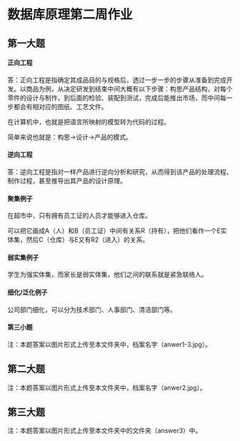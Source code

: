 # 数据库原理第二周作业

## 第一大题

#### 正向工程

答：正向工程是指确定其成品目的与规格后，透过一步一步的步骤从准备到完成开发。以商品为例，从决定研发到结束中间大概有以下步骤：构思产品结构，对每个零件的设计与制作，到后面的检验、装配到测试，完成后能推出市场，而中间每一步都会有相对应的图纸、工艺文件。

在计算机中，也就是把语言所映射的模型转为代码的过程。

简单来说也就是：构思->设计->产品的模式。



#### 逆向工程

答：逆向工程是指对一样产品进行逆向分析和研究，从而得到该产品的处理流程、制作过程，甚至推导出其产品的设计原理。



#### 聚集例子

在超市中，只有拥有员工证的人员才能够进入仓库。

可以把它画成A（人）和B（员工证）中间有关系R（持有），把他们看作一个E实体集，然后C（仓库）与E又有R2（进入）的关系。



#### 弱实集例子

学生为强实体集，而家长是弱实体集，他们之间的联系就是紧急联络人。



#### 细化/泛化例子

公司部门细化，可以分为技术部门、人事部门、清洁部门等。



#### 第三小题

注：本题答案以图片形式上传至本文件夹中，档案名字（anwer1-3.jpg）。



## 第二大题

注：本题答案以图片形式上传至本文件夹中，档案名字（anwer2.jpg）。



## 第三大题

注：本题答案以图片形式上传至本文件夹中的文件夹（answer3）中。
